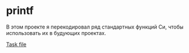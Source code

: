 # printf
В этом проекте я перекодировал ряд стандартных функций Cи, чтобы использовать их в будующих проектах.

[Task file](https://github.com/do8rolyuboff/printf/blob/master/ft_printf.pdf)
